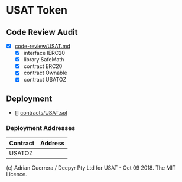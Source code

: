 
# USAT Token

## Code Review Audit

* [x] [code-review/USAT.md](code-review/USAT.md)
  * [x] interface IERC20
  * [x] library SafeMath
  * [x] contract ERC20
  * [x] contract Ownable
  * [x] contract USATOZ

## Deployment

* [] [contracts/USAT.sol](contracts/USAT.sol)

### Deployment Addresses

Contract                                | Address
:-------------------------------------- |:-------
USATOZ |


(c) Adrian Guerrera / Deepyr Pty Ltd for USAT - Oct 09 2018. The MIT Licence.
